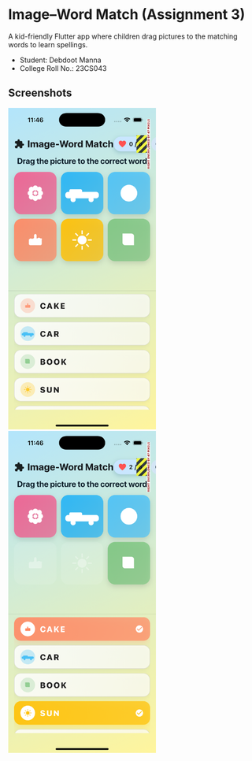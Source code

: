 # Image–Word Match (Assignment 3)

A kid-friendly Flutter app where children drag pictures to the matching words to learn spellings.

- Student: Debdoot Manna
- College Roll No.: 23CS043

## Screenshots

<p>
	<img src="public/images/Simulator%20Screenshot%20-%20iPhone%2016%20Pro%20-%202025-08-10%20at%2011.46.13.png" alt="Screenshot 1" width="300" />
	<img src="public/images/Simulator%20Screenshot%20-%20iPhone%2016%20Pro%20-%202025-08-10%20at%2011.46.47.png" alt="Screenshot 2" width="300" />
</p>
